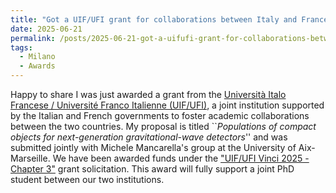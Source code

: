 ```yaml
---
title: "Got a UIF/UFI grant for collaborations between Italy and France"
date: 2025-06-21
permalink: /posts/2025-06-21-got-a-uifufi-grant-for-collaborations-between-italy-and-france
tags:
  - Milano
  - Awards
---
```


Happy to share I was just awarded a grant from the [Università Italo Francese / Université Franco Italienne (UIF/UFI)](https://www.universite-franco-italienne.org/it/), a joint institution supported by the Italian and French governments to foster academic collaborations between the two countries. My proposal is titled ``*Populations of compact objects for next-generation gravitational-wave detectors*'' and was submitted jointly with Michele Mancarella's group at the University of Aix-Marseille. We have been awarded funds under the ["UIF/UFI Vinci 2025 - Chapter 3"](https://www.universite-franco-italienne.org/it/bandi-e-risultati-vinci-130391.kjsp?RH=UFI_IT) grant solicitation. This award will fully support a joint PhD student between our two institutions. 